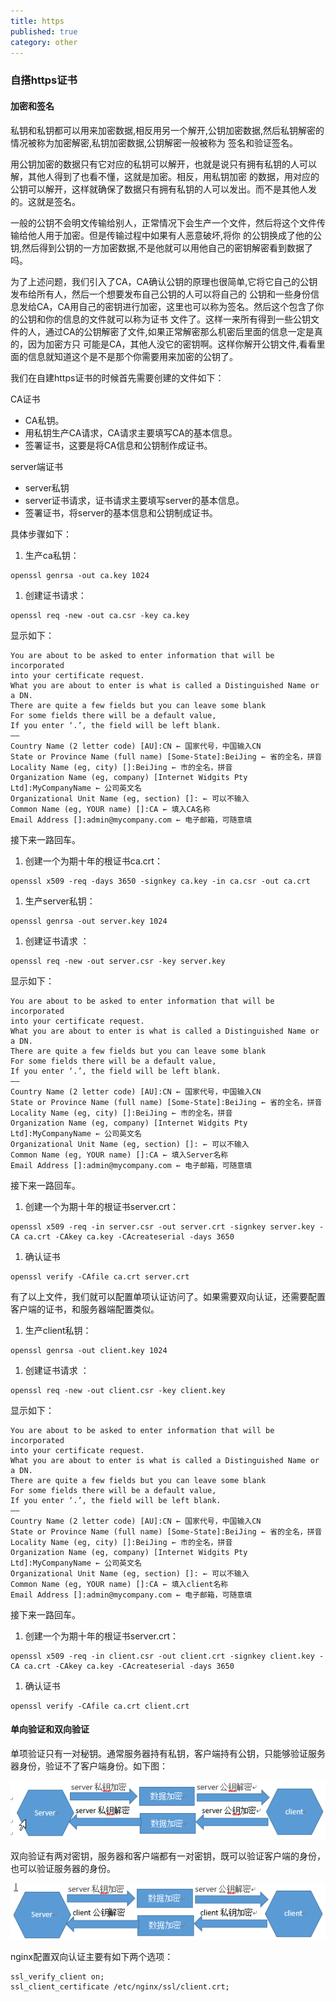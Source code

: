 ```yaml
---
title: https
published: true
category: other
---
```


### 自搭https证书
#### 加密和签名
私钥和私钥都可以用来加密数据,相反用另一个解开,公钥加密数据,然后私钥解密的情况被称为加密解密,私钥加密数据,公钥解密一般被称为
签名和验证签名。

用公钥加密的数据只有它对应的私钥可以解开，也就是说只有拥有私钥的人可以解，其他人得到了也看不懂，这就是加密。相反，用私钥加密
的数据，用对应的公钥可以解开，这样就确保了数据只有拥有私钥的人可以发出。而不是其他人发的。这就是签名。
    	
一般的公钥不会明文传输给别人，正常情况下会生产一个文件，然后将这个文件传输给他人用于加密。但是传输过程中如果有人恶意破坏,将你
的公钥换成了他的公钥,然后得到公钥的一方加密数据,不是他就可以用他自己的密钥解密看到数据了吗。

为了上述问题，我们引入了CA，CA确认公钥的原理也很简单,它将它自己的公钥发布给所有人，然后一个想要发布自己公钥的人可以将自己的
公钥和一些身份信息发给CA，CA用自己的密钥进行加密，这里也可以称为签名。然后这个包含了你的公钥和你的信息的文件就可以称为证书
文件了。这样一来所有得到一些公钥文件的人，通过CA的公钥解密了文件,如果正常解密那么机密后里面的信息一定是真的，因为加密方只
可能是CA，其他人没它的密钥啊。这样你解开公钥文件,看看里面的信息就知道这个是不是那个你需要用来加密的公钥了。
    
我们在自建https证书的时候首先需要创建的文件如下：

CA证书
* CA私钥。
* 用私钥生产CA请求，CA请求主要填写CA的基本信息。
* 签署证书，这要是将CA信息和公钥制作成证书。

server端证书
* server私钥
* server证书请求，证书请求主要填写server的基本信息。
* 签署证书，将server的基本信息和公钥制成证书。
    
具体步骤如下：
1. 生产ca私钥：
```
openssl genrsa -out ca.key 1024
```
1. 创建证书请求： 
```
openssl req -new -out ca.csr -key ca.key  
```
显示如下：
```
You are about to be asked to enter information that will be incorporated 
into your certificate request. 
What you are about to enter is what is called a Distinguished Name or a DN. 
There are quite a few fields but you can leave some blank 
For some fields there will be a default value, 
If you enter ‘.’, the field will be left blank. 
—– 
Country Name (2 letter code) [AU]:CN ← 国家代号，中国输入CN 
State or Province Name (full name) [Some-State]:BeiJing ← 省的全名，拼音 
Locality Name (eg, city) []:BeiJing ← 市的全名，拼音 
Organization Name (eg, company) [Internet Widgits Pty Ltd]:MyCompanyName ← 公司英文名 
Organizational Unit Name (eg, section) []: ← 可以不输入 
Common Name (eg, YOUR name) []:CA ← 填入CA名称
Email Address []:admin@mycompany.com ← 电子邮箱，可随意填
```
接下来一路回车。
    
1. 创建一个为期十年的根证书ca.crt：
```
openssl x509 -req -days 3650 -signkey ca.key -in ca.csr -out ca.crt
```
1. 生产server私钥：
```
openssl genrsa -out server.key 1024
```
1. 创建证书请求 ： 
```
openssl req -new -out server.csr -key server.key  
```
显示如下：
```
You are about to be asked to enter information that will be incorporated 
into your certificate request. 
What you are about to enter is what is called a Distinguished Name or a DN. 
There are quite a few fields but you can leave some blank 
For some fields there will be a default value, 
If you enter ‘.’, the field will be left blank. 
—– 
Country Name (2 letter code) [AU]:CN ← 国家代号，中国输入CN 
State or Province Name (full name) [Some-State]:BeiJing ← 省的全名，拼音 
Locality Name (eg, city) []:BeiJing ← 市的全名，拼音 
Organization Name (eg, company) [Internet Widgits Pty Ltd]:MyCompanyName ← 公司英文名 
Organizational Unit Name (eg, section) []: ← 可以不输入 
Common Name (eg, YOUR name) []:CA ← 填入Server名称
Email Address []:admin@mycompany.com ← 电子邮箱，可随意填
```
接下来一路回车。
    
1. 创建一个为期十年的根证书server.crt：
```
openssl x509 -req -in server.csr -out server.crt -signkey server.key -CA ca.crt -CAkey ca.key -CAcreateserial -days 3650
```
1. 确认证书
```
openssl verify -CAfile ca.crt server.crt
```
有了以上文件，我们就可以配置单项认证访问了。如果需要双向认证，还需要配置客户端的证书，和服务器端配置类似。

1. 生产client私钥：
```
openssl genrsa -out client.key 1024
```
1. 创建证书请求 ： 
```
openssl req -new -out client.csr -key client.key  
```
显示如下：
```
You are about to be asked to enter information that will be incorporated 
into your certificate request. 
What you are about to enter is what is called a Distinguished Name or a DN. 
There are quite a few fields but you can leave some blank 
For some fields there will be a default value, 
If you enter ‘.’, the field will be left blank. 
—– 
Country Name (2 letter code) [AU]:CN ← 国家代号，中国输入CN 
State or Province Name (full name) [Some-State]:BeiJing ← 省的全名，拼音 
Locality Name (eg, city) []:BeiJing ← 市的全名，拼音 
Organization Name (eg, company) [Internet Widgits Pty Ltd]:MyCompanyName ← 公司英文名 
Organizational Unit Name (eg, section) []: ← 可以不输入 
Common Name (eg, YOUR name) []:CA ← 填入client名称
Email Address []:admin@mycompany.com ← 电子邮箱，可随意填
```
接下来一路回车。

1. 创建一个为期十年的根证书server.crt：
```
openssl x509 -req -in client.csr -out client.crt -signkey client.key -CA ca.crt -CAkey ca.key -CAcreateserial -days 3650
```
1. 确认证书
```
openssl verify -CAfile ca.crt client.crt
```

#### 单向验证和双向验证
单项验证只有一对秘钥。通常服务器持有私钥，客户端持有公钥，只能够验证服务器身份，验证不了客户端身份。如下图：
 
![](assets/https/1-1.png)
 
双向验证有两对密钥，服务器和客户端都有一对密钥，既可以验证客户端的身份，也可以验证服务器的身份。

![](assets/https/1-2.png)

nginx配置双向认证主要有如下两个选项：
```
ssl_verify_client on;
ssl_client_certificate /etc/nginx/ssl/client.crt;
```

